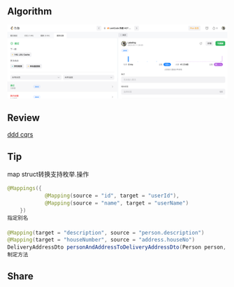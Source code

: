 ## Algorithm

![算法](../../../images/temp/sisyphus-2023-03-11-lc.png)
## Review

[ddd cqrs](https://medium.com/design-microservices-architecture-with-patterns/cqrs-design-pattern-in-microservices-architectures-5d41e359768c
)

## Tip
map struct转换支持枚举.操作
```java
@Mappings({
            @Mapping(source = "id", target = "userId"),
            @Mapping(source = "name", target = "userName")
    })
指定别名

@Mapping(target = "description", source = "person.description")
@Mapping(target = "houseNumber", source = "address.houseNo")
DeliveryAddressDto personAndAddressToDeliveryAddressDto(Person person, Address address);
制定方法
```

## Share

